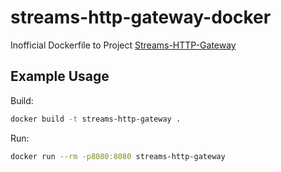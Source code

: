 # streams-http-gateway-docker

Inofficial Dockerfile to Project [Streams-HTTP-Gateway](https://github.com/iot2tangle/Streams-http-gateway)

## Example Usage

Build:

```bash
docker build -t streams-http-gateway .
```

Run: 

```bash
docker run --rm -p8080:8080 streams-http-gateway
```